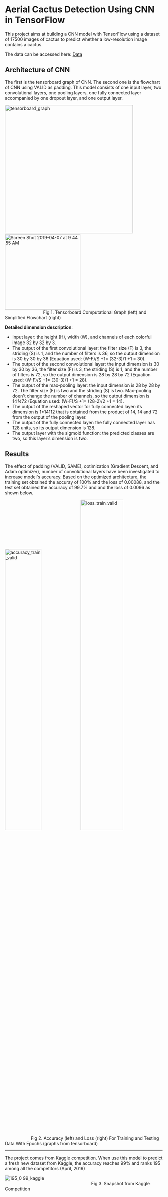 # Aerial Cactus Detection Using CNN in TensorFlow

This project aims at building a CNN model with TensorFlow using a dataset of 17500 images of cactus to predict whether a low-resolution image contains a cactus. 

The data can be accessed here: [Data](https://www.kaggle.com/c/aerial-cactus-identification/data)

## Architecture of CNN

The first is the tensorboard graph of CNN. The second one is the flowchart of CNN using VALID as padding. This model consists of one input layer, two convolutional layers, one pooling layers, one fully connected layer accompanied by one dropout layer, and one output layer.

<img width="409" alt="tensorboard_graph" src="https://user-images.githubusercontent.com/42804316/57631001-a5cb6980-756c-11e9-9b58-b02f9488470f.png"> &nbsp;&nbsp;&nbsp;&nbsp;&nbsp;&nbsp;&nbsp;&nbsp;&nbsp;&nbsp;&nbsp;&nbsp;&nbsp;&nbsp;&nbsp;&nbsp;&nbsp;&nbsp;&nbsp;<img width="241" alt="Screen Shot 2019-04-07 at 9 44 55 AM" src="https://user-images.githubusercontent.com/42804316/57630424-91d33800-756b-11e9-8978-3db12e98cfc4.png"><br /> &nbsp;&nbsp;&nbsp;&nbsp;&nbsp;&nbsp;&nbsp;&nbsp;&nbsp;&nbsp;&nbsp;&nbsp;&nbsp;&nbsp;&nbsp;&nbsp;&nbsp;&nbsp;&nbsp;&nbsp;&nbsp;&nbsp;&nbsp;&nbsp;&nbsp;&nbsp;&nbsp;&nbsp;&nbsp;&nbsp;&nbsp;Fig 1. Tensorboard Computational Graph (left) and Simplified Flowchart (right)

**Detailed dimension description**:
* Input layer: the height (H), width (W), and channels of each colorful image 32 by 32 by 3.
* The output of the first convolutional layer: the filter size (F) is 3, the striding (S) is 1, and the number of filters is 36, so the output dimension  is 30 by 30 by 36 (Equation used: (W-F)/S +1= (32-3)/1 +1 = 30).
* The output of the second convolutional layer: the input dimension is 30 by 30 by 36, the filter size (F) is 3, the striding (S) is 1, and the number of filters is 72, so the output dimension is 28 by 28 by 72 (Equation used: (W-F)/S +1= (30-3)/1 +1 = 28).
* The output of the max-pooling layer: the input dimension is 28 by 28 by 72. The filter size (F) is two and the striding (S) is two. Max-pooling doen't change the number of channels, so the output dimension is 14*14*72 (Equation used: (W-F)/S +1= (28-2)/2 +1 = 14).
* The output of the reshaped vector for fully connected layer: its dimension is 1*14112 that is obtained from the product of 14, 14 and 72 from the output of the pooling layer.
* The output of the fully connected layer: the fully connected layer has 128 units, so its output dimension is 128.
* The output layer with the sigmoid function: the predicted classes are two, so this layer’s dimension is two.

## Results

The effect of padding (VALID, SAME), optimization (Gradient Descent, and Adam optimizer), number of convolutional layers have been investigated to increase model's accuracy. Based on the optimized architecture, the training set obtained the accuray of 100% and the loss of 0.00088, and the test set obtained the accuracy of 99.7% and and the loss of 0.0096 as shown below.

<img width="48%" alt="accuracy_train_valid" src="https://user-images.githubusercontent.com/42804316/57632966-b7167500-7570-11e9-9cbb-782215854ce7.png"><img width="52%" alt="loss_train_valid" src="https://user-images.githubusercontent.com/42804316/57633065-e2995f80-7570-11e9-9517-3f174371f0c7.png"><br /> &nbsp;&nbsp;&nbsp;&nbsp;&nbsp;&nbsp;&nbsp;&nbsp;&nbsp;&nbsp;&nbsp;&nbsp;&nbsp;&nbsp;&nbsp;&nbsp;&nbsp;&nbsp;&nbsp;&nbsp;&nbsp;Fig 2. Accuracy (left) and Loss (right) For Training and Testing Data With Epochs (graphs from tensorboard)

----------------------------------------
The project comes from Kaggle competition. When use this model to predict a fresh new dataset from Kaggle, the accuracy reaches 99% and ranks 195 among all the competitors (April, 2019)


![195_0 99_kaggle](https://user-images.githubusercontent.com/42804316/57634270-fba31000-7572-11e9-9634-5491a9fe7780.png)<br /> &nbsp;&nbsp;&nbsp;&nbsp;&nbsp;&nbsp;&nbsp;&nbsp;&nbsp;&nbsp;&nbsp;&nbsp;&nbsp;&nbsp;&nbsp;&nbsp;&nbsp;&nbsp;&nbsp;&nbsp;&nbsp;&nbsp;&nbsp;&nbsp;&nbsp;&nbsp;&nbsp;&nbsp;&nbsp;&nbsp;&nbsp;&nbsp;&nbsp;&nbsp;&nbsp;&nbsp;&nbsp;&nbsp;&nbsp;&nbsp;&nbsp;&nbsp;&nbsp;&nbsp;&nbsp;&nbsp;&nbsp;&nbsp;&nbsp;&nbsp;&nbsp;&nbsp;&nbsp;&nbsp;&nbsp;&nbsp;&nbsp;&nbsp;&nbsp;&nbsp;&nbsp;&nbsp;&nbsp;&nbsp;&nbsp;&nbsp;&nbsp;&nbsp;&nbsp;&nbsp;Fig 3. Snapshot from Kaggle Competition









